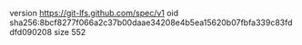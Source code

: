 version https://git-lfs.github.com/spec/v1
oid sha256:8bcf8277f066a2c37b00daae34208e4b5ea15620b07fbfa339c83fddfd090208
size 552
